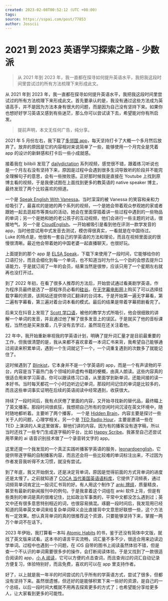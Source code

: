 ```yaml
---
created: 2023-02-08T00:52:12 (UTC +08:00)
tags: 
source: https://sspai.com/post/77853
author: Josscii
---
```


# 2021 到 2023 英语学习探索之路 - 少数派

> 从 2021 年到 2023 年，我一直都在探寻如何提升英语水平，我把我这段时间里尝试过的所有方法梳理下来形成此文。

从 2021 年到 2023 年，我一直都在探寻如何提升英语水平，我把我这段时间里尝试过的所有方法梳理下来形成此文。首先要承认的是，我没有通过这些方法成为英语高手，并不是因为方法本身有很大的问题，而是因为自己没有坚持下来。如果你也想好好学习英语又感到有些迷茫，那么你可以尝试读下去，希望能对你有所启发。

> 提前声明，本文无任何广告，纯分享。

2021 年 5 月份左右，我下载了[多邻国 app](https://sspai.com/link?target=https%3A%2F%2Fwww.duolingo.cn%2F)，每天坚持打卡了大概一个多月然后放弃了。放弃的原因是它的内容相对来说简单了一些，能够使用一个月完全是凭着 app 的设计的新鲜感和打卡后一些小成就感。

接着我在 bilibili 发现了 [dailydictation](https://sspai.com/link?target=https%3A%2F%2Fwww.youtube.com%2F%40dailydictation) 系列视频，感觉很不错，跟着练习听说也是一个月左右没有坚持下来，原因是过程中会遇到很多生词导致听的阶段并不能完全理解句子的意思，会有一些挫败感。正好那时候我是直接在 Youtube 上找到原博主看的视频，于是我便试图在上面找到更多的教英语的 native speaker 博主，最终发现了两个比较喜欢的频道。

一个是 [Speak English With Vanessa](https://sspai.com/link?target=https%3A%2F%2Fwww.youtube.com%2F%40SpeakEnglishWithVanessa)。当时深深的被 Vanessa 的笑容和亲和力给吸引了，最喜欢的是她的两个系列的视频，一个是她会带着观众参观她的家或者跟她一起去逛超市等类似的活动，她会在里面穿插着讲一些过程中遇到的一些物品的单词；另一个是她和她的老公孩子的互动视频，他们会进行一些主题的对话，很接地气。另一个是 [CloudEnglish](https://sspai.com/link?target=https%3A%2F%2Fwww.youtube.com%2F%40CloudEnglish)。一开始被吸引是看到他在评测一款学发音的 app，当时他尝试用中式发音去测试，模仿得很真实，一看就是在中国待过。Luke 的特点是，他很有一套自己的学英语的方法和理论，而且在视频里面说的很慢很清晰。最近他会带着她的中国老婆一起直播聊天，也很好玩。

上面提到的那个 app 是 [ELSA Speak](https://sspai.com/link?target=https%3A%2F%2Felsaspeak.com%2Fen%2F)，下载下来使用了一段时间，它能够给你的口语打分，而且会细化到每一个单词，也不知道当时为什么一个劲的会想去提升口语能力，于是就订阅了一年的会员，结果当然是很惨，应该只用了一个星期左右就再也没打开过。

到了 2022 年初，在看了很多人推荐的方法后，开始尝试通过看美剧学英语，作为程序员最终是选了一部程序员必看的[硅谷](https://movie.douban.com/subject/20644938/)。在[无字幕电影网](https://sspai.com/link?target=https%3A%2F%2Fwww.ostmovie.net%2F)上购买了可以选择挂载字幕的资源，该网站还提供带词汇翻译的台词本。于是开始第一遍无字幕看，第二遍有字幕看，第三遍对着台词本看的模式。最后的结果是带着字幕把剧看完了。

后来又在抖音上发现了 [Scott 学口语](https://sspai.com/link?target=https%3A%2F%2Fwww.douyin.com%2Fuser%2FMS4wLjABAAAA-6Kx9tJHfGgq4f6HcN0f1K_4AZTw0OPA3lmqz83nw_Y)，被他的教学方式所吸引，他会很细致的讲解一个单词的发音，并且通过他了解了很多发音上的误区。于是就买了他的音标课程，当然也是买来放着，几乎没有去学过，虽然现在还关注着他。

22 年中，我开始重新审视我的学英语计划，明确了提升词汇量才是目前最重要的工作，但我很清楚的是，我从来都不喜欢拿着一本词汇书来背，我希望自己能够通过阅读来积累单词，遇到一个生词就记下一个，一个词重复遇到的次数多了就能记住了。

这时候遇到了 [Blinkist](https://sspai.com/link?target=https%3A%2F%2Fwww.blinkist.com%2F)，它本身并不是一个学英语的 app，而是一个有声读物的平台，内容是当下最热门各个领域的非虚构书籍的梗概，由真人朗读。这些内容真的很适合用来学习英语，你可以跟读练习口语，从里面学到新单词，还能间接的读一本好书。当时每天都花一个小时边听边记单词，那段时间记住的单词是比较多的，而且这些单词事实证明在后续的英语阅读中经常遇到，收获很大。

持续了一段时间后，我有点厌倦了里面的内容，又开始寻找新的替代品，最终瞄上了英文播客。那段时间很疯狂，我想把自己所有的空闲时间沉浸在英文环境中，随时随地都听着。主要听了两个播客， 一个是 [Hidden Brain](https://sspai.com/link?target=https%3A%2F%2Fhiddenbrain.org%2F)，内容主要是探讨一些关于人的问题，心理学相关。另一个是 [TED Radio Hour](https://sspai.com/link?target=https%3A%2F%2Fwww.npr.org%2Fprograms%2Fted-radio-hour%2F)，主要是邀请一些在 TED 上演讲的人来这里做客，聊他们讲的内容。因为有的播客没有逐字稿，所以当时还找了一些专门生成逐字稿的平台，比如 [Happy Scribe](https://sspai.com/link?target=https%3A%2F%2Fwww.happyscribe.com%2F)。我甚至自己还尝试用苹果的 ai 语音识别技术做了一个录音转文字的 app。

这里还提一个我发现的一个真正实践听播客学英语的服务，[leonardoenglish](https://sspai.com/link?target=https%3A%2F%2Fwww.leonardoenglish.com%2F)，它提供带逐字稿的自制播客内容，而且还会将一些比较难的单词标注出来，不过因为作者发音我听得不太习惯，就没有尝试。

到了年底，我又开始倒戈，还是决定背单词，原因是觉得前面的方式背单词的进度还是太慢了。之前就知道了 [COCA 当代美国英语语料库](https://sspai.com/link?target=https%3A%2F%2Fwww.english-corpora.org%2Fcoca%2F)，它提供了词频表，通过词频背单词肯定比一般词汇书背的好。有人用这个制作了 [anki 牌组](https://sspai.com/link?target=https%3A%2F%2Fzhuanlan.zhihu.com%2Fp%2F564174340)，质量精良，甚至有最新的新闻报刊中的例句。于是我拿着这个词组在 anki 软件上背，但是有些类别的单词是真的很难记住，比如政治军事类的，平常中文都没怎么遇到过；英文中还有很多意思特别相近的词，也很容易搞混。琢磨一段时间后，我发现用已经知道的简单英文单词来给复杂单词释义会比直接背中文意思好联想一些，这个方法有一定效果。想认真背单词的真的很推荐这个资源，只要能够坚持下来，掌握一两万个单词不在话下。

2023 年伊始，我打算看一本叫 [Atomic Habits](https://sspai.com/link?target=https%3A%2F%2Fjamesclear.com%2Fatomic-habits) 的书，鉴于还没有简体中文版，就找了英文版来试看。这本书的语言平实流畅，词汇量不多不少，很适合用来边读边学单词。过程中也遇到一个问题，在 iOS 自带的图书上阅读虽然体验不错，但是查一个不认识的单词需要很多步的操作，会打断阅读体验。于是又找到了一款很适合阅读的 app，[小 A 阅读](https://sspai.com/link?target=https%3A%2F%2Fwww.aareader.app%2F)，它可以方便的点击查词，而且查询过的词汇自动记录方便复习，体验特别好，而且免费，喜欢的可以在 app 里支持作者。

好了，以上就是我一年半的时间尝试的几乎所有的学英语方式，尝试了很多，但都没有坚持下来。虽然很遗憾，但还好的是能够积累下来一些好的资源，是自己的一个总结，以后一段时间大概就不用再去探索更多的方式了；也希望能分享给更多人，让大家看到更多的可能性。
